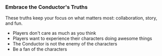 ### Embrace the Conductor's Truths

These truths keep your focus on what matters most: collaboration, story, and fun.

- Players don't care as much as you think
- Players want to experience their characters doing awesome things
- The Conductor is not the enemy of the characters
- Be a fan of the characters
